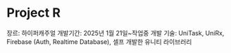 # Project R

장르: 하이퍼캐주얼
개발기간: 2025년 1월 21일~작업중
개발 기술: UniTask, UniRx, Firebase (Auth, Realtime Database), 셀프 개발한 유니티 라이브러리
